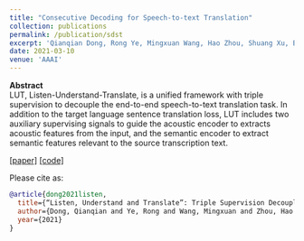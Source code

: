 ```yaml
---
title: "Consecutive Decoding for Speech-to-text Translation"
collection: publications
permalink: /publication/sdst
excerpt: 'Qianqian Dong, Rong Ye, Mingxuan Wang, Hao Zhou, Shuang Xu, Bo Xu, Lei Li'
date: 2021-03-10
venue: 'AAAI'
---
```

**Abstract** <br>
LUT, Listen-Understand-Translate, is a unified framework with triple supervision to decouple the end-to-end speech-to-text translation task. In addition to the target language sentence translation loss, LUT includes two auxiliary supervising signals to guide the acoustic encoder to extracts acoustic features from the input, and the semantic encoder to extract semantic features relevant to the source transcription text.

[[paper]](https://arxiv.org/abs/2009.09704) [[code]](https://github.com/dqqcasia/neurst)

Please cite as:
```bibtex
@article{dong2021listen,
  title={“Listen, Understand and Translate”: Triple Supervision Decouples End-to-end Speech-to-text Translation},
  author={Dong, Qianqian and Ye, Rong and Wang, Mingxuan and Zhou, Hao and Xu, Shuang and Xu, Bo and Li, Lei},
  year={2021}
}
```

